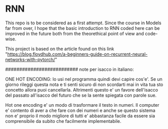# RNN

This repo is to be considered as a first attempt. Since the course in Models far from over, I hope that the basic introduction to RNN coded here can be improved in the future both from the theorethical point of view and code-wise.


This project is based on the article found on this link "https://blog.floydhub.com/a-beginners-guide-on-recurrent-neural-networks-with-pytorch/"

##########################
note per isacco in italiano:

ONE HOT ENCODING: lo usi nel programma quindi devi capire cos'e'. Se un giorno rileggi questa nota e ti senti sicuro di non scordarti mai in vita tua sto concetto allora puoi cancellarla. Altrimenti questo e' un favore dell'isacco del passato all'isacco del futuro che se la sente spiegata con parole sue.

Hot one encoding e' un modo di trasformare il testo in numeri. Il computer e' contento di aver a che fare con dei numeri e anche se questo sistema non e' proprio il modo migliore di tutti e' abbastanza facile da essere sia comprensibile da subito che facilmente implementabile.

